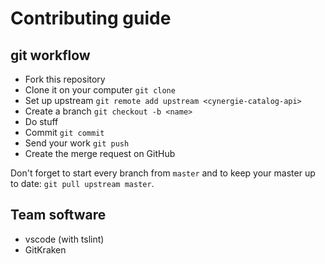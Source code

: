 # Contributing guide

## git workflow

* Fork this repository
* Clone it on your computer `git clone`
* Set up upstream `git remote add upstream <cynergie-catalog-api>`
* Create a branch `git checkout -b <name>`
* Do stuff
* Commit `git commit`
* Send your work `git push`
* Create the merge request on GitHub

Don't forget to start every branch from `master` and to keep your master up to date: `git pull upstream master`.

## Team software

* vscode (with tslint)
* GitKraken
